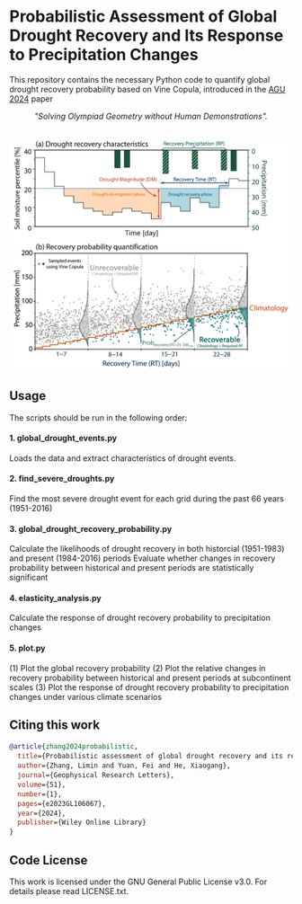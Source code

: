 # Probabilistic Assessment of Global Drought Recovery and Its Response to Precipitation Changes

This repository contains the necessary Python code to quantify global drought recovery probability based on Vine Copula, introduced in the [AGU 2024](https://agupubs.onlinelibrary.wiley.com/doi/full/10.1029/2023GL106067) paper

*<center>"Solving Olympiad Geometry without Human Demonstrations".</center>*


</br>


<center>
<img alt="fig1" width="800px" src="fig1.png">
</center>

## Usage
The scripts should be run in the following order:

#### 1. global_drought_events.py
Loads the data and extract characteristics of drought events.

#### 2. find_severe_droughts.py
Find the most severe drought event for each grid during the past 66 years (1951-2016)

#### 3. global_drought_recovery_probability.py
Calculate the likelihoods of drought recovery in both historcial (1951-1983) and present (1984-2016) periods
Evaluate whether changes in recovery probability between historical and present periods are statistically significant

#### 4. elasticity_analysis.py
Calculate the response of drought recovery probability to precipitation changes

#### 5. plot.py
(1) Plot the global recovery probability
(2) Plot the relative changes in recovery probability between historical and present periods at subcontinent scales
(3) Plot the response of drought recovery probability to precipitation changes under various climate scenarios

## Citing this work

```bibtex
@article{zhang2024probabilistic,
  title={Probabilistic assessment of global drought recovery and its response to precipitation changes},
  author={Zhang, Limin and Yuan, Fei and He, Xiaogang},
  journal={Geophysical Research Letters},
  volume={51},
  number={1},
  pages={e2023GL106067},
  year={2024},
  publisher={Wiley Online Library}
}
```

## Code License
This work is licensed under the GNU General Public License v3.0. For details please read LICENSE.txt.